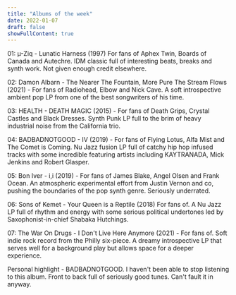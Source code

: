 ```yaml
---
title: "Albums of the week"
date: 2022-01-07
draft: false
showFullContent: true
---
```

01: µ-Ziq - Lunatic Harness (1997) For fans of Aphex Twin, Boards of Canada and Autechre. IDM classic full of interesting beats, breaks and synth work. Not given enough credit elsewhere.

02: Damon Albarn - The Nearer The Fountain, More Pure The Stream Flows (2021) - For fans of Radiohead, Elbow and Nick Cave. A soft introspective ambient pop LP from one of the best songwriters of his time.

03: HEALTH - DEATH MAGIC (2015) - For fans of Death Grips, Crystal Castles and Black Dresses. Synth Punk LP full to the brim of heavy industrial noise from the California trio.

04: BADBADNOTGOOD - IV (2019) - For fans of Flying Lotus, Alfa Mist and The Comet is Coming. Nu Jazz fusion LP full of catchy hip hop infused tracks with some incredible featuring artists including KAYTRANADA, Mick Jenkins and Robert Glasper.

05: Bon Iver - i,i (2019) - For fans of James Blake, Angel Olsen and Frank Ocean. An atmospheric experimental effort from Justin Vernon and co, pushing the boundaries of the pop synth genre. Seriously underrated.

06: Sons of Kemet - Your Queen is a Reptile (2018) For fans of. A Nu Jazz LP full of rhythm and energy with some serious political undertones led by Saxophonist-in-chief Shabaka Hutchings.

07: The War On Drugs - I Don't Live Here Anymore (2021) -  For fans of. Soft indie rock record from the Philly six-piece. A dreamy introspective LP that serves well for a background play but allows space for a deeper experience.

Personal highlight - BADBADNOTGOOD. I haven't been able to stop listening to this album. Front to back full of seriously good tunes. Can't fault it in anyway.

